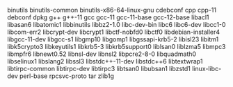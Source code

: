 binutils
binutils-common
binutils-x86-64-linux-gnu
cdebconf
cpp
cpp-11
debconf
dpkg
g++
g++-11
gcc
gcc-11
gcc-11-base
gcc-12-base
libacl1
libasan6
libatomic1
libbinutils
libbz2-1.0
libc-dev-bin
libc6
libc6-dev
libcc1-0
libcom-err2
libcrypt-dev
libcrypt1
libctf-nobfd0
libctf0
libdebian-installer4
libgcc-11-dev
libgcc-s1
libgmp10
libgomp1
libgssapi-krb5-2
libisl23
libitm1
libk5crypto3
libkeyutils1
libkrb5-3
libkrb5support0
liblsan0
liblzma5
libmpc3
libmpfr6
libnewt0.52
libnsl-dev
libnsl2
libpcre2-8-0
libquadmath0
libselinux1
libslang2
libssl3
libstdc++-11-dev
libstdc++6
libtextwrap1
libtirpc-common
libtirpc-dev
libtirpc3
libtsan0
libubsan1
libzstd1
linux-libc-dev
perl-base
rpcsvc-proto
tar
zlib1g

